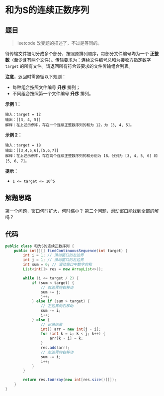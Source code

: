 # 和为S的连续正数序列



## 题目

>leetcode 改变题的描述了，不过是等同的。

待传输文件被切分成多个部分，按照原排列顺序，每部分文件编号均为一个 **正整数**（至少含有两个文件）。传输要求为：连续文件编号总和为接收方指定数字 `target` 的所有文件。请返回所有符合该要求的文件传输组合列表。

**注意**，返回时需遵循以下规则：

- 每种组合按照文件编号 **升序** 排列；
- 不同组合按照第一个文件编号 **升序** 排列。

 

**示例 1：**

```
输入：target = 12
输出：[[3, 4, 5]]
解释：在上述示例中，存在一个连续正整数序列的和为 12，为 [3, 4, 5]。
```

**示例 2：**

```
输入：target = 18
输出：[[3,4,5,6],[5,6,7]]
解释：在上述示例中，存在两个连续正整数序列的和分别为 18，分别为 [3, 4, 5, 6] 和 [5, 6, 7]。
```

 

**提示：**

- `1 <= target <= 10^5`



## 解题思路

第一个问题，窗口何时扩大，何时缩小？
第二个问题，滑动窗口能找到全部的解吗？

## 代码

```java
public class 和为S的连续正数序列 {
    public int[][] findContinuousSequence(int target) {
        int i = 1; // 滑动窗口的左边界
        int j = 1; // 滑动窗口的右边界
        int sum = 0; // 滑动窗口中数字的和
        List<int[]> res = new ArrayList<>();

        while (i <= target / 2) {
            if (sum < target) {
                // 右边界向右移动
                sum += j;
                j++;
            } else if (sum > target) {
                // 左边界向右移动
                sum -= i;
                i++;
            } else {
                // 记录结果
                int[] arr = new int[j - i];
                for (int k = i; k < j; k++) {
                    arr[k - i] = k;
                }
                res.add(arr);
                // 左边界向右移动
                sum -= i;
                i++;
            }
        }

        return res.toArray(new int[res.size()][]);
    }
}
```

